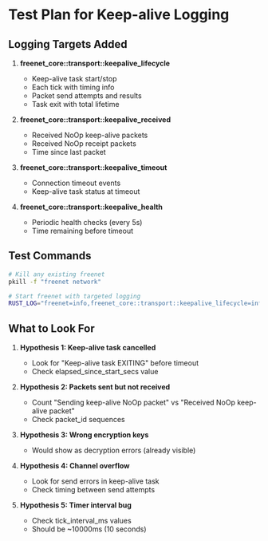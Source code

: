 # Test Plan for Keep-alive Logging

## Logging Targets Added

1. **freenet_core::transport::keepalive_lifecycle**
   - Keep-alive task start/stop
   - Each tick with timing info
   - Packet send attempts and results
   - Task exit with total lifetime

2. **freenet_core::transport::keepalive_received**
   - Received NoOp keep-alive packets
   - Received NoOp receipt packets
   - Time since last packet

3. **freenet_core::transport::keepalive_timeout**
   - Connection timeout events
   - Keep-alive task status at timeout

4. **freenet_core::transport::keepalive_health**
   - Periodic health checks (every 5s)
   - Time remaining before timeout

## Test Commands

```bash
# Kill any existing freenet
pkill -f "freenet network"

# Start freenet with targeted logging
RUST_LOG="freenet=info,freenet_core::transport::keepalive_lifecycle=info,freenet_core::transport::keepalive_received=info,freenet_core::transport::keepalive_timeout=info,freenet_core::transport::keepalive_health=trace" ./binaries-x86_64-freenet/freenet network --ws-api-port 55509 2>&1 | tee keepalive-timeout-debug-2025-01-17-04-10.local/test-$(date +%Y%m%d-%H%M%S).log
```

## What to Look For

1. **Hypothesis 1: Keep-alive task cancelled**
   - Look for "Keep-alive task EXITING" before timeout
   - Check elapsed_since_start_secs value

2. **Hypothesis 2: Packets sent but not received**
   - Count "Sending keep-alive NoOp packet" vs "Received NoOp keep-alive packet"
   - Check packet_id sequences

3. **Hypothesis 3: Wrong encryption keys**
   - Would show as decryption errors (already visible)

4. **Hypothesis 4: Channel overflow**
   - Look for send errors in keep-alive task
   - Check timing between send attempts

5. **Hypothesis 5: Timer interval bug**
   - Check tick_interval_ms values
   - Should be ~10000ms (10 seconds)